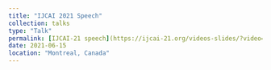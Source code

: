 ```yaml
---
title: "IJCAI 2021 Speech"
collection: talks
type: "Talk"
permalink: [IJCAI-21 speech](https://ijcai-21.org/videos-slides/?video=2149)
date: 2021-06-15
location: "Montreal, Canada"
---
```

